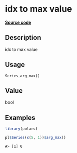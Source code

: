 

# idx to max value

[**Source code**](https://github.com/pola-rs/r-polars/tree/97c09bc0a6fc3d166744dbddd037b49e8d8fc6c2/R/after-wrappers.R#L20)

## Description

idx to max value

## Usage

<pre><code class='language-R'>Series_arg_max()
</code></pre>

## Value

bool

## Examples

``` r
library(polars)

pl$Series(c(5, 1))$arg_max()
```

    #> [1] 0
